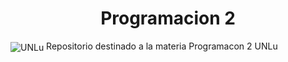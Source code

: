 <h1 align="center">Programacion 2</h1>

<img align="center" src="https://www.universidades.com.ar/logos/original/logo-universidad-nacional-de-lujan.png" alt="UNLu">
Repositorio destinado a la materia Programacon 2 UNLu
